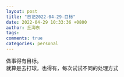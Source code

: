 ```yaml
---
layout: post
title: "日记2022-04-29-目标"
date: 2022-04-29 10:33:36 +0800
author: 丘海东 
tags: 
comments: true
categories: personal
---
```

做事得有目标。  
就算是去打球，也得有，每次试试不同的处理方式
